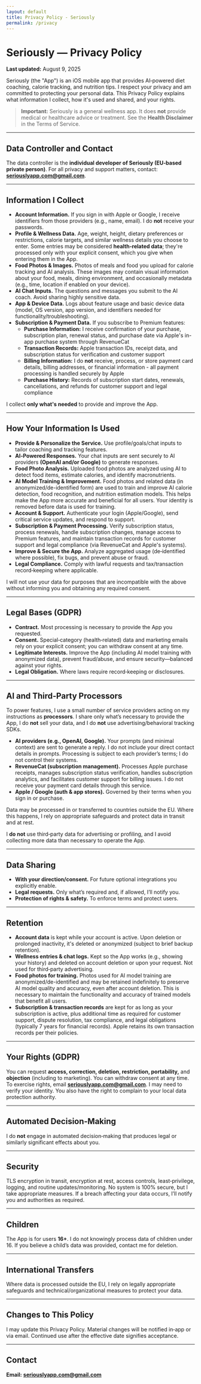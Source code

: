 ```yaml
---
layout: default
title: Privacy Policy - Seriously
permalink: /privacy
---
```


# Seriously — Privacy Policy

**Last updated:** August 9, 2025

Seriously (the "App") is an iOS mobile app that provides AI‑powered diet coaching, calorie tracking, and nutrition tips. I respect your privacy and am committed to protecting your personal data. This Privacy Policy explains what information I collect, how it's used and shared, and your rights.

> **Important:** Seriously is a general wellness app. It does **not** provide medical or healthcare advice or treatment. See the **Health Disclaimer** in the Terms of Service.

---

## Data Controller and Contact

The data controller is the **individual developer of Seriously (EU‑based private person)**. For all privacy and support matters, contact: **[seriouslyapp.com@gmail.com](mailto\:seriouslyapp.com@gmail.com)**.

---

## Information I Collect

- **Account Information.** If you sign in with Apple or Google, I receive identifiers from those providers (e.g., name, email). I do **not** receive your passwords.
- **Profile & Wellness Data.** Age, weight, height, dietary preferences or restrictions, calorie targets, and similar wellness details you choose to enter. Some entries may be considered **health‑related data**; they're processed only with your explicit consent, which you give when entering them in the App.
- **Food Photos & Images.** Photos of meals and food you upload for calorie tracking and AI analysis. These images may contain visual information about your food, meals, dining environment, and occasionally metadata (e.g., time, location if enabled on your device).
- **AI Chat Inputs.** The questions and messages you submit to the AI coach. Avoid sharing highly sensitive data.
- **App & Device Data.** Logs about feature usage and basic device data (model, OS version, app version, and identifiers needed for functionality/troubleshooting).
- **Subscription & Payment Data.** If you subscribe to Premium features:
  - **Purchase Information:** I receive confirmation of your purchase, subscription plan, renewal status, and purchase date via Apple's in-app purchase system through RevenueCat
  - **Transaction Records:** Apple transaction IDs, receipt data, and subscription status for verification and customer support
  - **Billing Information:** I do **not** receive, process, or store payment card details, billing addresses, or financial information - all payment processing is handled securely by Apple
  - **Purchase History:** Records of subscription start dates, renewals, cancellations, and refunds for customer support and legal compliance

I collect **only what's needed** to provide and improve the App.

---

## How Your Information Is Used

- **Provide & Personalize the Service.** Use profile/goals/chat inputs to tailor coaching and tracking features.
- **AI‑Powered Responses.** Your chat inputs are sent securely to AI providers **(OpenAI and/or Google)** to generate responses.
- **Food Photo Analysis.** Uploaded food photos are analyzed using AI to detect food items, estimate calories, and identify macronutrients.
- **AI Model Training & Improvement.** Food photos and related data (in anonymized/de-identified form) are used to train and improve AI calorie detection, food recognition, and nutrition estimation models. This helps make the App more accurate and beneficial for all users. Your identity is removed before data is used for training.
- **Account & Support.** Authenticate your login (Apple/Google), send critical service updates, and respond to support.
- **Subscription & Payment Processing.** Verify subscription status, process renewals, handle subscription changes, manage access to Premium features, and maintain transaction records for customer support and legal compliance (via RevenueCat and Apple's systems).
- **Improve & Secure the App.** Analyze aggregated usage (de‑identified where possible), fix bugs, and prevent abuse or fraud.
- **Legal Compliance.** Comply with lawful requests and tax/transaction record‑keeping where applicable.

I will not use your data for purposes that are incompatible with the above without informing you and obtaining any required consent.

---

## Legal Bases (GDPR)

- **Contract.** Most processing is necessary to provide the App you requested.
- **Consent.** Special‑category (health‑related) data and marketing emails rely on your explicit consent; you can withdraw consent at any time.
- **Legitimate Interests.** Improve the App (including AI model training with anonymized data), prevent fraud/abuse, and ensure security—balanced against your rights.
- **Legal Obligation.** Where laws require record‑keeping or disclosures.

---

## AI and Third‑Party Processors

To power features, I use a small number of service providers acting on my instructions as **processors**. I share only what’s necessary to provide the App, I do **not** sell your data, and I do **not** use advertising/behavioral tracking SDKs.

- **AI providers (e.g., OpenAI, Google).** Your prompts (and minimal context) are sent to generate a reply. I do not include your direct contact details in prompts. Processing is subject to each provider’s terms; I do not control their systems.
- **RevenueCat (subscription management).** Processes Apple purchase receipts, manages subscription status verification, handles subscription analytics, and facilitates customer support for billing issues. I do not receive your payment card details through this service.
- **Apple / Google (auth & app stores).** Governed by their terms when you sign in or purchase.

Data may be processed in or transferred to countries outside the EU. Where this happens, I rely on appropriate safeguards and protect data in transit and at rest.

I **do not** use third‑party data for advertising or profiling, and I avoid collecting more data than necessary to operate the App.

---

## Data Sharing

- **With your direction/consent.** For future optional integrations you explicitly enable.
- **Legal requests.** Only what’s required and, if allowed, I’ll notify you.
- **Protection of rights & safety.** To enforce terms and protect users.

---

## Retention

- **Account data** is kept while your account is active. Upon deletion or prolonged inactivity, it's deleted or anonymized (subject to brief backup retention).
- **Wellness entries & chat logs.** Kept so the App works (e.g., showing your history) and deleted on account deletion or upon your request. Not used for third‑party advertising.
- **Food photos for training.** Photos used for AI model training are anonymized/de-identified and may be retained indefinitely to preserve AI model quality and accuracy, even after account deletion. This is necessary to maintain the functionality and accuracy of trained models that benefit all users.
- **Subscription & transaction records** are kept for as long as your subscription is active, plus additional time as required for customer support, dispute resolution, tax compliance, and legal obligations (typically 7 years for financial records). Apple retains its own transaction records per their policies.

---

## Your Rights (GDPR)

You can request **access, correction, deletion, restriction, portability,** and **objection** (including to marketing). You can withdraw consent at any time. To exercise rights, email **[seriouslyapp.com@gmail.com](mailto\:seriouslyapp.com@gmail.com)**. I may need to verify your identity. You also have the right to complain to your local data protection authority.

---

## Automated Decision‑Making

I do **not** engage in automated decision‑making that produces legal or similarly significant effects about you.

---

## Security

TLS encryption in transit, encryption at rest, access controls, least‑privilege, logging, and routine updates/monitoring. No system is 100% secure, but I take appropriate measures. If a breach affecting your data occurs, I’ll notify you and authorities as required.

---

## Children

The App is for users **16+**. I do not knowingly process data of children under 16. If you believe a child’s data was provided, contact me for deletion.

---

## International Transfers

Where data is processed outside the EU, I rely on legally appropriate safeguards and technical/organizational measures to protect your data.

---

## Changes to This Policy

I may update this Privacy Policy. Material changes will be notified in‑app or via email. Continued use after the effective date signifies acceptance.

---

## Contact

**Email:** **[seriouslyapp.com@gmail.com](mailto\:seriouslyapp.com@gmail.com)**